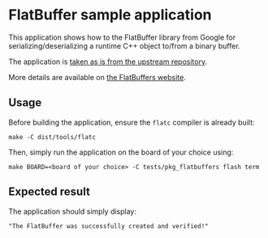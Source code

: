 FlatBuffer sample application
=============================

This application shows how to the FlatBuffer library from Google for
serializing/deserializing a runtime C++ object to/from a binary buffer.

The application is
[taken as is from the upstream repository](https://github.com/google/flatbuffers/blob/master/samples/sample_binary.cpp).

More details are available on
[the FlatBuffers website](http://google.github.io/flatbuffers/).

Usage
-----

Before building the application, ensure the `flatc` compiler is already built:

    make -C dist/tools/flatc

Then, simply run the application on the board of your choice using:

    make BOARD=<board of your choice> -C tests/pkg_flatbuffers flash term

Expected result
---------------

The application should simply display:

    "The FlatBuffer was successfully created and verified!"
